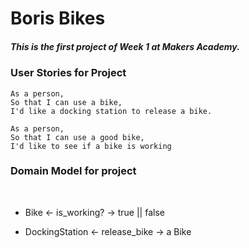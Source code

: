 # **Boris Bikes**

##### _This is the first project of Week 1 at Makers Academy._

### User Stories for Project

    As a person,
    So that I can use a bike,
    I'd like a docking station to release a bike.

    As a person,
    So that I can use a good bike,
    I'd like to see if a bike is working

### Domain Model for project
<br>

* Bike ← is_working? → true || false

* DockingStation ← release_bike → a Bike
